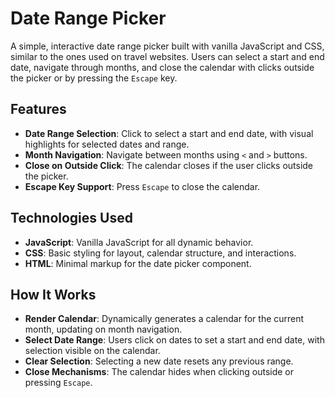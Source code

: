 # Date Range Picker

A simple, interactive date range picker built with vanilla JavaScript and CSS, similar to the ones used on travel websites. Users can select a start and end date, navigate through months, and close the calendar with clicks outside the picker or by pressing the `Escape` key.

## Features

- **Date Range Selection**: Click to select a start and end date, with visual highlights for selected dates and range.
- **Month Navigation**: Navigate between months using `<` and `>` buttons.
- **Close on Outside Click**: The calendar closes if the user clicks outside the picker.
- **Escape Key Support**: Press `Escape` to close the calendar.

## Technologies Used

- **JavaScript**: Vanilla JavaScript for all dynamic behavior.
- **CSS**: Basic styling for layout, calendar structure, and interactions.
- **HTML**: Minimal markup for the date picker component.

## How It Works

- **Render Calendar**: Dynamically generates a calendar for the current month, updating on month navigation.
- **Select Date Range**: Users click on dates to set a start and end date, with selection visible on the calendar.
- **Clear Selection**: Selecting a new date resets any previous range.
- **Close Mechanisms**: The calendar hides when clicking outside or pressing `Escape`.